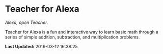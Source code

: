 # Teacher for Alexa
*Alexa, open Teacher.*

Teacher for Alexa is a fun and interactive way to learn basic math through a series of simple addition, subtraction, and multiplication problems.

**Last Updated:** 2016-03-12 16:38:25